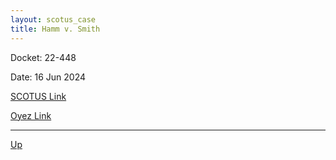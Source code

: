 ```yaml
---
layout: scotus_case
title: Hamm v. Smith
---
```


Docket: 22-448

Date: 16 Jun 2024

[SCOTUS Link](https://www.supremecourt.gov/opinions/23pdf/601us2r21_7648.pdf)

[Oyez Link](https://www.oyez.org/cases/2024/22-448)

---

[Up](./README.md)